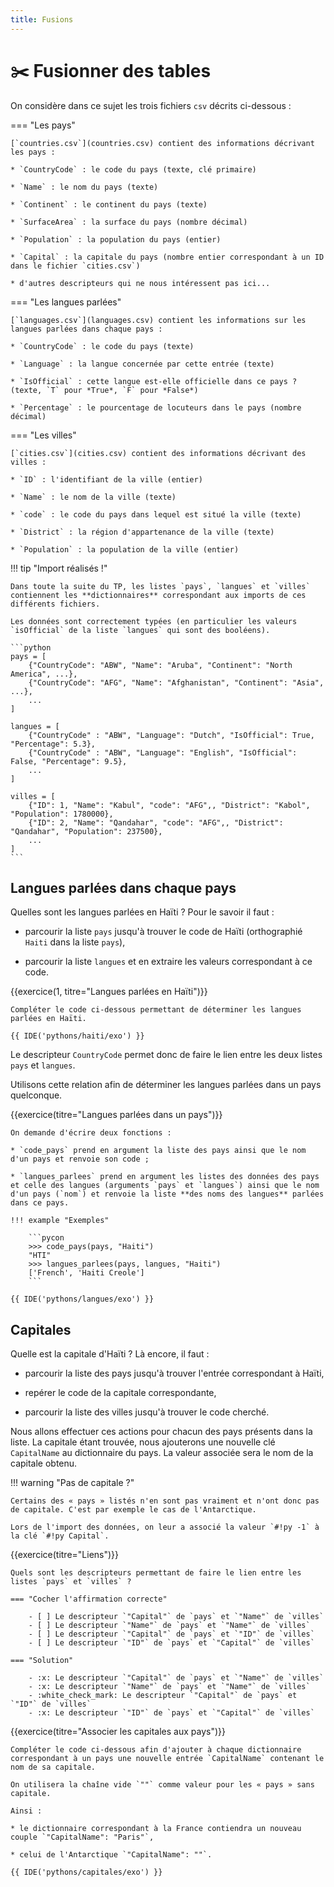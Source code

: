 ```yaml
---
title: Fusions
---
```

# :scissors: Fusionner des tables


On considère dans ce sujet les trois fichiers `csv` décrits ci-dessous :

=== "Les pays"

    [`countries.csv`](countries.csv) contient des informations décrivant les pays :

    * `CountryCode` : le code du pays (texte, clé primaire)

    * `Name` : le nom du pays (texte)

    * `Continent` : le continent du pays (texte)

    * `SurfaceArea` : la surface du pays (nombre décimal)

    * `Population` : la population du pays (entier)

    * `Capital` : la capitale du pays (nombre entier correspondant à un ID dans le fichier `cities.csv`)

    * d'autres descripteurs qui ne nous intéressent pas ici...

=== "Les langues parlées"

    [`languages.csv`](languages.csv) contient les informations sur les langues parlées dans chaque pays :

    * `CountryCode` : le code du pays (texte)

    * `Language` : la langue concernée par cette entrée (texte)

    * `IsOfficial` : cette langue est-elle officielle dans ce pays ? (texte, `T` pour *True*, `F` pour *False*)

    * `Percentage` : le pourcentage de locuteurs dans le pays (nombre décimal)

=== "Les villes"

    [`cities.csv`](cities.csv) contient des informations décrivant des villes :

    * `ID` : l'identifiant de la ville (entier)

    * `Name` : le nom de la ville (texte)

    * `code` : le code du pays dans lequel est situé la ville (texte)

    * `District` : la région d'appartenance de la ville (texte)

    * `Population` : la population de la ville (entier)


!!! tip "Import réalisés !"

    Dans toute la suite du TP, les listes `pays`, `langues` et `villes` contiennent les **dictionnaires** correspondant aux imports de ces différents fichiers.

    Les données sont correctement typées (en particulier les valeurs `isOfficial` de la liste `langues` qui sont des booléens).

    ```python
    pays = [
        {"CountryCode": "ABW", "Name": "Aruba", "Continent": "North America", ...},
        {"CountryCode": "AFG", "Name": "Afghanistan", "Continent": "Asia", ...},
        ...
    ]

    langues = [
        {"CountryCode" : "ABW", "Language": "Dutch", "IsOfficial": True, "Percentage": 5.3},
        {"CountryCode" : "ABW", "Language": "English", "IsOfficial": False, "Percentage": 9.5},
        ...
    ]

    villes = [
        {"ID": 1, "Name": "Kabul", "code": "AFG",, "District": "Kabol", "Population": 1780000},
        {"ID": 2, "Name": "Qandahar", "code": "AFG",, "District": "Qandahar", "Population": 237500},
        ...
    ]
    ```

## Langues parlées dans chaque pays

Quelles sont les langues parlées en Haïti ? Pour le savoir il faut :

* parcourir la liste `pays` jusqu'à trouver le code de Haïti (orthographié `Haiti` dans la liste `pays`),

* parcourir la liste `langues` et en extraire les valeurs correspondant à ce code.

{{exercice(1, titre="Langues parlées en Haïti")}}

    Compléter le code ci-dessous permettant de déterminer les langues parlées en Haïti.

    {{ IDE('pythons/haiti/exo') }}

Le descripteur `CountryCode` permet donc de faire le lien entre les deux listes `pays` et `langues`.

Utilisons cette relation afin de déterminer les langues parlées dans un pays quelconque.


{{exercice(titre="Langues parlées dans un pays")}}

    On demande d'écrire deux fonctions :
    
    * `code_pays` prend en argument la liste des pays ainsi que le nom d'un pays et renvoie son code ;

    * `langues_parlees` prend en argument les listes des données des pays et celle des langues (arguments `pays` et `langues`) ainsi que le nom d'un pays (`nom`) et renvoie la liste **des noms des langues** parlées dans ce pays.

    !!! example "Exemples"

        ```pycon
        >>> code_pays(pays, "Haiti")
        "HTI"
        >>> langues_parlees(pays, langues, "Haiti")
        ['French', 'Haiti Creole']
        ```

    {{ IDE('pythons/langues/exo') }}
    

## Capitales

Quelle est la capitale d'Haïti ? Là encore, il faut :

* parcourir la liste des pays jusqu'à trouver l'entrée correspondant à Haïti,
  
* repérer le code de la capitale correspondante,

* parcourir la liste des villes jusqu'à trouver le code cherché.

Nous allons effectuer ces actions pour chacun des pays présents dans la liste. La capitale étant trouvée, nous ajouterons une nouvelle clé `CapitalName` au dictionnaire du pays. La valeur associée sera le nom de la capitale obtenu.

!!! warning "Pas de capitale ?"

    Certains des « pays » listés n'en sont pas vraiment et n'ont donc pas de capitale. C'est par exemple le cas de l'Antarctique.
    
    Lors de l'import des données, on leur a associé la valeur `#!py -1` à la clé `#!py Capital`.

{{exercice(titre="Liens")}}

    Quels sont les descripteurs permettant de faire le lien entre les listes `pays` et `villes` ?

    === "Cocher l'affirmation correcte"
        
        - [ ] Le descripteur `"Capital"` de `pays` et `"Name"` de `villes`
        - [ ] Le descripteur `"Name"` de `pays` et `"Name"` de `villes`
        - [ ] Le descripteur `"Capital"` de `pays` et `"ID"` de `villes`
        - [ ] Le descripteur `"ID"` de `pays` et `"Capital"` de `villes`

    === "Solution"
        
        - :x: Le descripteur `"Capital"` de `pays` et `"Name"` de `villes`
        - :x: Le descripteur `"Name"` de `pays` et `"Name"` de `villes`
        - :white_check_mark: Le descripteur `"Capital"` de `pays` et `"ID"` de `villes`
        - :x: Le descripteur `"ID"` de `pays` et `"Capital"` de `villes`

{{exercice(titre="Associer les capitales aux pays")}}

    Compléter le code ci-dessous afin d'ajouter à chaque dictionnaire correspondant à un pays une nouvelle entrée `CapitalName` contenant le nom de sa capitale.

    On utilisera la chaîne vide `""` comme valeur pour les « pays » sans capitale.

    Ainsi :
    
    * le dictionnaire correspondant à la France contiendra un nouveau couple `"CapitalName": "Paris"`,
    
    * celui de l'Antarctique `"CapitalName": ""`.

    {{ IDE('pythons/capitales/exo') }}
